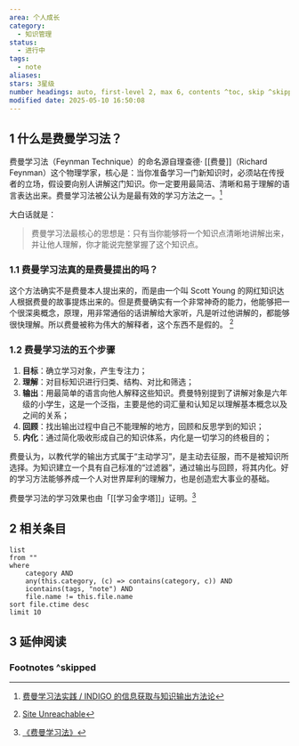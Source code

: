 ```yaml
---
area: 个人成长
category:
  - 知识管理
status:
  - 进行中
tags:
  - note
aliases: 
stars: 3星级
number headings: auto, first-level 2, max 6, contents ^toc, skip ^skipped, start-at 1, _.1.1
modified date: 2025-05-10 16:50:08
---
```

## 1 什么是费曼学习法？
费曼学习法（Feynman Technique）的命名源自理查德· [[费曼]]（Richard Feynman）这个物理学家，核心是：当你准备学习一门新知识时，必须站在传授者的立场，假设要向别人讲解这门知识。你一定要用最简洁、清晰和易于理解的语言表达出来。费曼学习法被公认为是最有效的学习方法之一。[^1]

大白话就是：
>费曼学习法最核心的思想是：只有当你能够将一个知识点清晰地讲解出来，并让他人理解，你才能说完整掌握了这个知识点。

### 1.1 费曼学习法真的是费曼提出的吗？
这个方法确实不是费曼本人提出来的，而是由一个叫 Scott Young 的网红知识达人根据费曼的故事提炼出来的。但是费曼确实有一个非常神奇的能力，他能够把一个很深奥概念，原理，用非常通俗的话讲解给大家听，凡是听过他讲解的，都能够很快理解。所以费曼被称为伟大的解释者，这个东西不是假的。 [^3]

### 1.2 费曼学习法的五个步骤
 
1. **目标**：确立学习对象，产生专注力；
2. **理解**：对目标知识进行归类、结构、对比和筛选；
3. **输出**：用最简单的语言向他人解释这些知识。费曼特别提到了讲解对象是六年级的小学生，这是一个泛指，主要是他的词汇量和认知足以理解基本概念以及之间的关系；
4. **回顾**：找出输出过程中自己不能理解的地方，回顾和反思学到的知识；
5. **内化**：通过简化吸收形成自己的知识体系，内化是一切学习的终极目的； 
 
费曼认为，以教代学的输出方式属于“主动学习”，是主动去征服，而不是被知识所选择。为知识建立一个具有自己标准的“过滤器”，通过输出与回顾，将其内化。好的学习方法能够养成一个人对世界犀利的理解力，也是创造宏大事业的基础。


费曼学习法的学习效果也由「[[学习金字塔]]」证明。[^2]

## 2 相关条目

```dataview
list
from ""
where 
    category AND
    any(this.category, (c) => contains(category, c)) AND
    icontains(tags, "note") AND
    file.name != this.file.name
sort file.ctime desc
limit 10
```

## 3 延伸阅读
### Footnotes ^skipped

[^1]: [费曼学习法实践 / INDIGO 的信息获取与知识输出方法论](https://www.indigox.me/feynman-technique-in-practice/)
[^2]: [《费曼学习法》](http://www.qiusir.com/?p=21995&ref=indigox.me)
[^3]: [Site Unreachable](https://sspai.com/post/73353)
